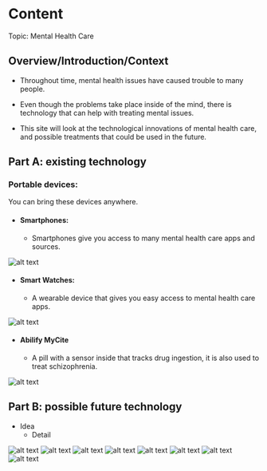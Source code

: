 # Content
Topic: Mental Health Care

## Overview/Introduction/Context
* Throughout time, mental health issues have caused trouble to many people.

* Even though the problems take place inside of the mind, there is technology that can help with treating mental issues.

* This site will look at the technological innovations of mental health care, and possible treatments that could be used in the future.


## Part A: existing technology
### Portable devices:
 You can bring these devices anywhere.

* #### Smartphones:

  * Smartphones give you access to many mental health care apps and sources.

![alt text](smartphone.webp)


* #### Smart Watches:
  * A wearable device that gives you easy access to mental health care apps.

 ![alt text](swatch.jpg)

  * #### Abilify MyCite
    * A pill with a sensor inside that tracks drug ingestion, it is also used to treat schizophrenia.

![alt text](repview.jpg)



## Part B: possible future technology
* Idea
  * Detail




![alt text](vrt.jpg)
![alt text](end.jpg)
![alt text](sp.jpg)
![alt text](headspace-App.jpg)
![alt text](moodtools.png)
![alt text](happify.png)
![alt text](face-recognition.jpg)
![alt text](brain-app.jpg)
